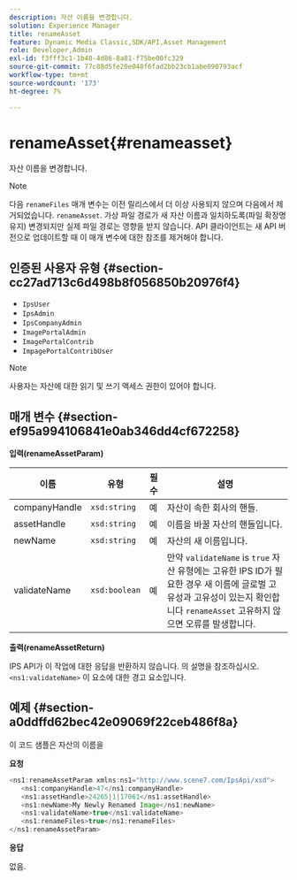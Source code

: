 ```yaml
---
description: 자산 이름을 변경합니다.
solution: Experience Manager
title: renameAsset
feature: Dynamic Media Classic,SDK/API,Asset Management
role: Developer,Admin
exl-id: f3fff3c1-1b48-4d86-8a81-f75be00fc329
source-git-commit: 77c88d5fe20e048f6fad2bb23cb1abe090793acf
workflow-type: tm+mt
source-wordcount: '173'
ht-degree: 7%

---
```


# renameAsset{#renameasset}

자산 이름을 변경합니다.

>[!NOTE]
>
>다음 `renameFiles` 매개 변수는 이전 릴리스에서 더 이상 사용되지 않으며 다음에서 제거되었습니다. `renameAsset`. 가상 파일 경로가 새 자산 이름과 일치하도록(파일 확장명 유지) 변경되지만 실제 파일 경로는 영향을 받지 않습니다. API 클라이언트는 새 API 버전으로 업데이트할 때 이 매개 변수에 대한 참조를 제거해야 합니다.

## 인증된 사용자 유형 {#section-cc27ad713c6d498b8f056850b20976f4}

* `IpsUser`
* `IpsAdmin`
* `IpsCompanyAdmin`
* `ImagePortalAdmin`
* `ImagePortalContrib`
* `ImpagePortalContribUser`

>[!NOTE]
>
>사용자는 자산에 대한 읽기 및 쓰기 액세스 권한이 있어야 합니다.

## 매개 변수 {#section-ef95a994106841e0ab346dd4cf672258}

**입력(renameAssetParam)**

| 이름 | 유형 | 필수 | 설명 |
|---|---|---|---|
| companyHandle | `xsd:string` | 예 | 자산이 속한 회사의 핸들. |
| assetHandle | `xsd:string` | 예 | 이름을 바꿀 자산의 핸들입니다. |
| newName | `xsd:string` | 예 | 자산의 새 이름입니다. |
| validateName | `xsd:boolean` | 예 | 만약 `validateName` is `true` 자산 유형에는 고유한 IPS ID가 필요한 경우 새 이름에 글로벌 고유성과 고유성이 있는지 확인합니다 `renameAsset` 고유하지 않으면 오류를 발생합니다. |

**출력(renameAssetReturn)**

IPS API가 이 작업에 대한 응답을 반환하지 않습니다. 의 설명을 참조하십시오. `<ns1:validateName>` 이 요소에 대한 경고 요소입니다.

## 예제 {#section-a0ddffd62bec42e09069f22ceb486f8a}

이 코드 샘플은 자산의 이름을

**요청**

```java
<ns1:renameAssetParam xmlns:ns1="http://www.scene7.com/IpsApi/xsd">
   <ns1:companyHandle>47</ns1:companyHandle>
   <ns1:assetHandle>24265|1|17061</ns1:assetHandle>
   <ns1:newName>My Newly Renamed Image</ns1:newName>
   <ns1:validateName>true</ns1:validateName>
   <ns1:renameFiles>true</ns1:renameFiles>
</ns1:renameAssetParam>
```

**응답**

없음.
